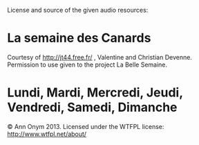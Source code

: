 License and source of the given audio resources:

La semaine des Canards
======================

Courtesy of http://jt44.free.fr/ , Valentine and Christian Devenne.
Permission to use given to the project La Belle Semaine.

Lundi, Mardi, Mercredi, Jeudi, Vendredi, Samedi, Dimanche
=====================

© Ann Onym 2013.
Licensed under the WTFPL license: http://www.wtfpl.net/about/ 
